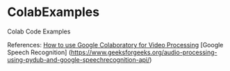 # ColabExamples
Colab Code Examples

References:
[How to use Google Colaboratory for Video Processing](https://www.geeksforgeeks.org/how-to-use-google-colaboratory-for-video-processing/)
[Google Speech Recognition] (https://www.geeksforgeeks.org/audio-processing-using-pydub-and-google-speechrecognition-api/)

